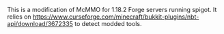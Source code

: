 This is a modification of McMMO for 1.18.2 Forge servers running spigot.  It relies on https://www.curseforge.com/minecraft/bukkit-plugins/nbt-api/download/3672335 to detect modded tools.
